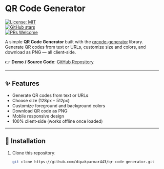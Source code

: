 # QR Code Generator

[![License: MIT](https://img.shields.io/badge/License-MIT-green.svg)](LICENSE)  
[![GitHub stars](https://img.shields.io/github/stars/your-username/qr-code-generator?style=social)](https://github.com/your-username/qr-code-generator/stargazers)  
[![PRs Welcome](https://img.shields.io/badge/PRs-welcome-blue.svg)](https://github.com/your-username/qr-code-generator/pulls)  

A simple **QR Code Generator** built with the [qrcode-generator](https://www.npmjs.com/package/qrcode-generator) library.  
Generate QR codes from text or URLs, customize size and colors, and download as PNG — all client-side.

👉 **Demo / Source Code:** [GitHub Repository](https://github.com/your-username/qr-code-generator)  

---

## ✨ Features
- Generate QR codes from text or URLs  
- Choose size (128px – 512px)  
- Customize foreground and background colors  
- Download QR code as PNG  
- Mobile responsive design  
- 100% client-side (works offline once loaded)  

---

## 🚀 Installation
1. Clone this repository:
   ```bash
   git clone https://github.com/dipakparmar443/qr-code-generator.git
